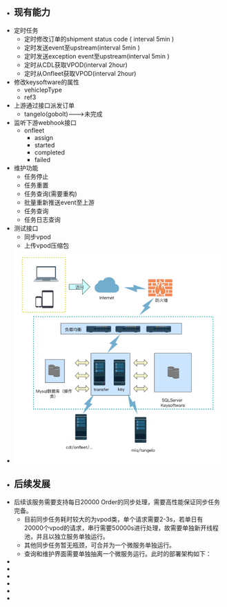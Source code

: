 - ## 现有能力
- 定时任务
	- 定时修改订单的shipment status code ( interval 5min )
	- 定时发送event至upstream(interval 5min )
	- 定时发送exception event至upstream(interval 5min )
	- 定时从CDL获取VPOD(interval 2hour)
	- 定时从Onfleet获取VPOD(interval 2hour)
- 修改keysoftware的属性
	- vehiclepType
	- ref3
- 上游通过接口派发订单
	- tangelo(gobolt)--->未完成
- 监听下游webhook接口
	- onfleet
		- assign
		- started
		- completed
		- failed
- 维护功能
	- 任务停止
	- 任务重置
	- 任务查询(需要重构)
	- 批量重新推送event至上游
	- 任务查询
	- 任务日志查询
- 测试接口
	- 同步vpod
	- 上传vpod压缩包
- ![网络部署图.png](../assets/网络部署图_1659629218359_0.png)
- ## 后续发展
- 后续该服务需要支持每日20000 Order的同步处理，需要高性能保证同步任务完备。
	- 目前同步任务耗时较大的为vpod类，单个请求需要2-3s，若单日有20000个vpod的请求，串行需要50000s进行处理，故需要单独新开线程池，并且以独立服务单独运行。
	- 其他同步任务暂无瓶颈，可合并为一个微服务单独运行。
	- 查询和维护界面需要单独抽离一个微服务运行。此时的部署架构如下：
-
-
-
-
-
-